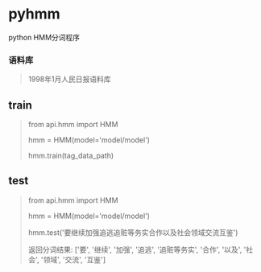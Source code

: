 # pyhmm
python HMM分词程序

### 语料库
>
>1998年1月人民日报语料库
>
>
## train
>
>from api.hmm import HMM
>
>hmm = HMM(model='model/model')
>
>hmm.train(tag_data_path)
>
## test
>
>from api.hmm import HMM
>
>hmm = HMM(model='model/model')
>
>hmm.test('要继续加强追逃追赃等务实合作以及社会领域交流互鉴')
>
>返回分词结果: ['要', '继续', '加强', '追逃', '追赃等务实', '合作', '以及', '社会', '领域', '交流', '互鉴']
>